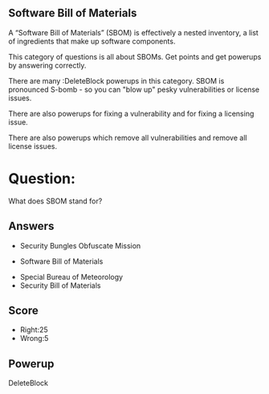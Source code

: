 ## Software Bill of Materials
A “Software Bill of Materials” (SBOM) is
effectively a nested inventory,
a list of ingredients that make up
software components.

This category of questions is all
about SBOMs.
Get points and get powerups
by answering correctly.

There are many :DeleteBlock powerups
in this category.
SBOM is pronounced S-bomb -
so you can "blow up" pesky
vulnerabilities or license issues.

There are also powerups for
fixing a vulnerability
and for fixing a licensing issue.

There are also powerups which remove
all vulnerabilities and
remove all license issues.

# Question:
What does SBOM stand for?

## Answers
- Security Bungles Obfuscate Mission
* Software Bill of Materials
- Special Bureau of Meteorology
- Security Bill of Materials

## Score
- Right:25
- Wrong:5

## Powerup
DeleteBlock
